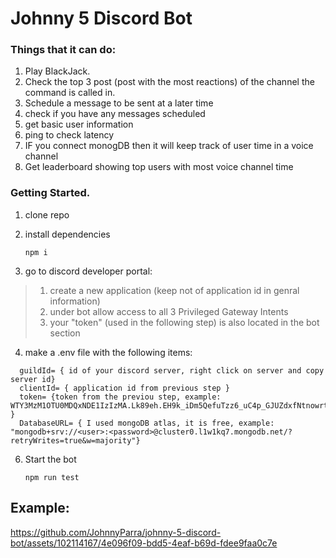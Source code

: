 # Johnny 5 Discord Bot

### Things that it can do:
1. Play BlackJack.
2. Check the top 3 post (post with the most reactions) of the channel the command is called in.
3. Schedule a message to be sent at a later time
4. check if you have any messages scheduled
5. get basic user information
6. ping to check latency
7. IF you connect monogDB then it will keep track of user time in a voice channel
8. Get leaderboard showing top users with most voice channel time


### Getting Started.

1. clone repo

2. install dependencies
   ```
   npm i
   ```

4. go to discord developer portal:
> 1.  create a new application (keep not of application id in genral information)
> 2.  under bot allow access to all 3 Privileged Gateway Intents
> 3.  your "token" (used in the following step) is also located in the bot section
  
4. make a .env file with the following items:
```
  guildId= { id of your discord server, right click on server and copy server id}
  clientId= { application id from previous step }
  token= {token from the previou step, example: WTY3MzM1OTU0MDQxNDE1IzIzMA.Lk89eh.EH9k_iDm5QefuTzz6_uC4p_GJUZdxfNtnowrto }
  DatabaseURL= { I used mongoDB atlas, it is free, example: "mongodb+srv://<user>:<password>@cluster0.l1w1kq7.mongodb.net/?retryWrites=true&w=majority"}
```

6. Start the bot
   ```
   npm run test
   ```

## Example:  

https://github.com/JohnnyParra/johnny-5-discord-bot/assets/102114167/4e096f09-bdd5-4eaf-b69d-fdee9faa0c7e


